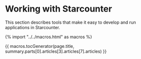 # Working with Starcounter

This section describes tools that make it easy to develop and run applications in Starcounter.

{% import "../../macros.html" as macros %}

{{ macros.tocGenerator(page.title, summary.parts[0].articles[3].articles[7].articles) }}
